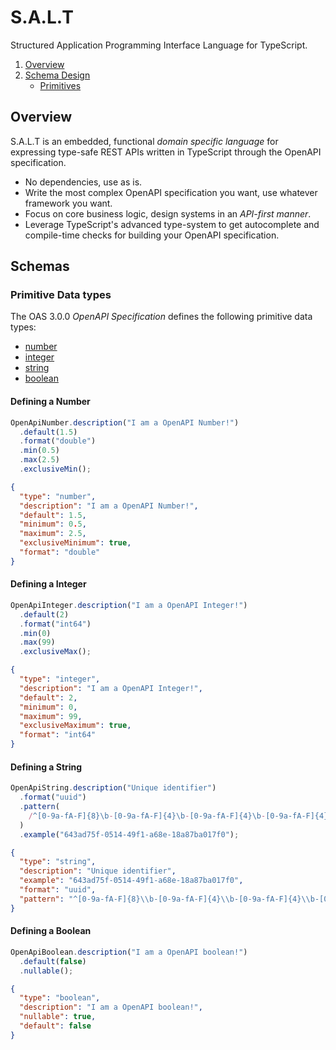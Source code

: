 # S.A.L.T

Structured Application Programming Interface Language for TypeScript.

1. [Overview](#overview)
2. [Schema Design](#schemas)
   - [Primitives](#primitive-data-types)

## Overview

S.A.L.T is an embedded, functional _domain specific language_ for expressing type-safe REST APIs written in TypeScript through the OpenAPI specification.

- No dependencies, use as is.
- Write the most complex OpenAPI specification you want, use whatever framework you want.
- Focus on core business logic, design systems in an _API-first manner_.
- Leverage TypeScript's advanced type-system to get autocomplete and compile-time checks for building your OpenAPI specification.

## Schemas

### Primitive Data types

The OAS 3.0.0 _OpenAPI Specification_ defines the following primitive data types:

- [number](#defining-a-number)
- [integer](#defining-a-integer)
- [string](#defining-a-string)
- [boolean](#defining-a-boolean)

#### Defining a Number

```ts
OpenApiNumber.description("I am a OpenAPI Number!")
  .default(1.5)
  .format("double")
  .min(0.5)
  .max(2.5)
  .exclusiveMin();
```

```json
{
  "type": "number",
  "description": "I am a OpenAPI Number!",
  "default": 1.5,
  "minimum": 0.5,
  "maximum": 2.5,
  "exclusiveMinimum": true,
  "format": "double"
}
```

#### Defining a Integer

```ts
OpenApiInteger.description("I am a OpenAPI Integer!")
  .default(2)
  .format("int64")
  .min(0)
  .max(99)
  .exclusiveMax();
```

```json
{
  "type": "integer",
  "description": "I am a OpenAPI Integer!",
  "default": 2,
  "minimum": 0,
  "maximum": 99,
  "exclusiveMaximum": true,
  "format": "int64"
}
```

#### Defining a String

```ts
OpenApiString.description("Unique identifier")
  .format("uuid")
  .pattern(
    /^[0-9a-fA-F]{8}\b-[0-9a-fA-F]{4}\b-[0-9a-fA-F]{4}\b-[0-9a-fA-F]{4}\b-[0-9a-fA-F]{12}$/,
  )
  .example("643ad75f-0514-49f1-a68e-18a87ba017f0");
```

```json
{
  "type": "string",
  "description": "Unique identifier",
  "example": "643ad75f-0514-49f1-a68e-18a87ba017f0",
  "format": "uuid",
  "pattern": "^[0-9a-fA-F]{8}\\b-[0-9a-fA-F]{4}\\b-[0-9a-fA-F]{4}\\b-[0-9a-fA-F]{4}\\b-[0-9a-fA-F]{12}$"
}
```

#### Defining a Boolean

```ts
OpenApiBoolean.description("I am a OpenAPI boolean!")
  .default(false)
  .nullable();
```

```json
{
  "type": "boolean",
  "description": "I am a OpenAPI boolean!",
  "nullable": true,
  "default": false
}
```
